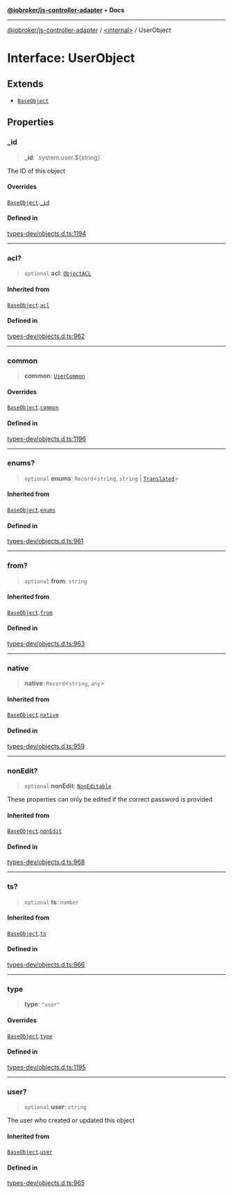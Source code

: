 [**@iobroker/js-controller-adapter**](../../README.md) • **Docs**

***

[@iobroker/js-controller-adapter](../../globals.md) / [\<internal\>](../README.md) / UserObject

# Interface: UserObject

## Extends

- [`BaseObject`](BaseObject.md)

## Properties

### \_id

> **\_id**: \`system.user.$\{string\}\`

The ID of this object

#### Overrides

[`BaseObject`](BaseObject.md).[`_id`](BaseObject.md#_id)

#### Defined in

[types-dev/objects.d.ts:1194](https://github.com/ioBroker/ioBroker.js-controller/blob/40cb80c182f7d6dd76c85ace42cdd78fa9b7a8dc/packages/types-dev/objects.d.ts#L1194)

***

### acl?

> `optional` **acl**: [`ObjectACL`](ObjectACL.md)

#### Inherited from

[`BaseObject`](BaseObject.md).[`acl`](BaseObject.md#acl)

#### Defined in

[types-dev/objects.d.ts:962](https://github.com/ioBroker/ioBroker.js-controller/blob/40cb80c182f7d6dd76c85ace42cdd78fa9b7a8dc/packages/types-dev/objects.d.ts#L962)

***

### common

> **common**: [`UserCommon`](UserCommon.md)

#### Overrides

[`BaseObject`](BaseObject.md).[`common`](BaseObject.md#common)

#### Defined in

[types-dev/objects.d.ts:1196](https://github.com/ioBroker/ioBroker.js-controller/blob/40cb80c182f7d6dd76c85ace42cdd78fa9b7a8dc/packages/types-dev/objects.d.ts#L1196)

***

### enums?

> `optional` **enums**: `Record`\<`string`, `string` \| [`Translated`](../type-aliases/Translated.md)\>

#### Inherited from

[`BaseObject`](BaseObject.md).[`enums`](BaseObject.md#enums)

#### Defined in

[types-dev/objects.d.ts:961](https://github.com/ioBroker/ioBroker.js-controller/blob/40cb80c182f7d6dd76c85ace42cdd78fa9b7a8dc/packages/types-dev/objects.d.ts#L961)

***

### from?

> `optional` **from**: `string`

#### Inherited from

[`BaseObject`](BaseObject.md).[`from`](BaseObject.md#from)

#### Defined in

[types-dev/objects.d.ts:963](https://github.com/ioBroker/ioBroker.js-controller/blob/40cb80c182f7d6dd76c85ace42cdd78fa9b7a8dc/packages/types-dev/objects.d.ts#L963)

***

### native

> **native**: `Record`\<`string`, `any`\>

#### Inherited from

[`BaseObject`](BaseObject.md).[`native`](BaseObject.md#native)

#### Defined in

[types-dev/objects.d.ts:959](https://github.com/ioBroker/ioBroker.js-controller/blob/40cb80c182f7d6dd76c85ace42cdd78fa9b7a8dc/packages/types-dev/objects.d.ts#L959)

***

### nonEdit?

> `optional` **nonEdit**: [`NonEditable`](NonEditable.md)

These properties can only be edited if the correct password is provided

#### Inherited from

[`BaseObject`](BaseObject.md).[`nonEdit`](BaseObject.md#nonedit)

#### Defined in

[types-dev/objects.d.ts:968](https://github.com/ioBroker/ioBroker.js-controller/blob/40cb80c182f7d6dd76c85ace42cdd78fa9b7a8dc/packages/types-dev/objects.d.ts#L968)

***

### ts?

> `optional` **ts**: `number`

#### Inherited from

[`BaseObject`](BaseObject.md).[`ts`](BaseObject.md#ts)

#### Defined in

[types-dev/objects.d.ts:966](https://github.com/ioBroker/ioBroker.js-controller/blob/40cb80c182f7d6dd76c85ace42cdd78fa9b7a8dc/packages/types-dev/objects.d.ts#L966)

***

### type

> **type**: `"user"`

#### Overrides

[`BaseObject`](BaseObject.md).[`type`](BaseObject.md#type)

#### Defined in

[types-dev/objects.d.ts:1195](https://github.com/ioBroker/ioBroker.js-controller/blob/40cb80c182f7d6dd76c85ace42cdd78fa9b7a8dc/packages/types-dev/objects.d.ts#L1195)

***

### user?

> `optional` **user**: `string`

The user who created or updated this object

#### Inherited from

[`BaseObject`](BaseObject.md).[`user`](BaseObject.md#user)

#### Defined in

[types-dev/objects.d.ts:965](https://github.com/ioBroker/ioBroker.js-controller/blob/40cb80c182f7d6dd76c85ace42cdd78fa9b7a8dc/packages/types-dev/objects.d.ts#L965)
